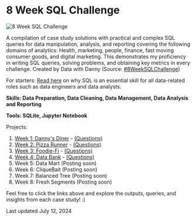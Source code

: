 # 8 Week SQL Challenge

![8 Week SQL Challenge](https://github.com/20100215/8_Week_SQL_Challenge/assets/84717650/32e1f6a2-e641-41ca-b4d1-8901a2f42a20)

A compilation of case study solutions with practical and complex SQL queries for data manipulation, analysis, and reporting covering the following domains of analytics: Health, marketing, people, finance, fast moving consumer goods, and digital marketing. This demonstrates my proficiency in writing SQL queries, solving problems, and obtaining key metrics in every challenge. Created by Data with Danny (Source: [#8WeekSQLChallenge](https://8weeksqlchallenge.com/))

For starters: [Read here](https://www.quanthub.com/why-is-sql-important-for-data-management-and-analysis/) on why SQL is an essential skill for all data-related roles such as data engineers and data analysts.

**Skills: Data Preparation, Data Cleaning, Data Management, Data Analysis and Reporting**

**Tools: SQLite, Jupyter Notebook**

Projects:
 1. [Week 1: Danny's Diner](https://github.com/20100215/8_Week_SQL_Challenge/blob/main/Week%201%20(Danny's%20Diner)/week1.ipynb) - [(Questions)](https://8weeksqlchallenge.com/case-study-1/)
 2. [Week 2: Pizza Runner](https://github.com/20100215/8_Week_SQL_Challenge/blob/main/Week%202%20(Pizza%20Runner)/week2.ipynb) - [(Questions)](https://8weeksqlchallenge.com/case-study-2/)
 3. [Week 3: Foodie-Fi](https://github.com/20100215/8_Week_SQL_Challenge/blob/main/Week%203%20(Foodie-Fi)/week3.ipynb) - [(Questions)](https://8weeksqlchallenge.com/case-study-3/)
 4. [Week 4: Data Bank](https://github.com/20100215/8_Week_SQL_Challenge/blob/main/Week%204%20(Data%20Bank)/week4.ipynb) - [(Questions)](https://8weeksqlchallenge.com/case-study-4/)
 5. Week 5: Data Mart (Posting soon)
 6. Week 6: CliqueBait (Posting soon)
 7. Week 7: Balanced Tree (Posting soon)
 8. Week 8: Fresh Segments (Posting soon)

Feel free to click the links above and explore the outputs, queries, and insights from each case study! :)

Last updated July 12, 2024
